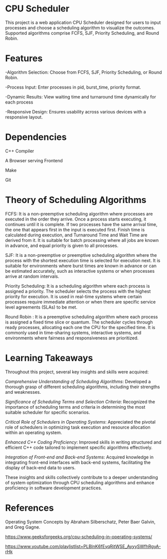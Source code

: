 # CPU Scheduler
This project is a web application CPU Scheduler designed for users to input processes and choose a scheduling algorithm to visualize the outcomes. Supported algorithms comprise FCFS, SJF, Priority Scheduling, and Round Robin.

# Features

-Algorithm Selection: Choose from FCFS, SJF, Priority Scheduling, or Round Robin.

-Process Input: Enter processes in pid, burst_time, priority format.

-Dynamic Results: View waiting time and turnaround time dynamically for each process

-Responsive Design: Ensures usability across various devices with a responsive layout.

# Dependencies
C++ Compiler

A Browser serving Frontend

Make

Git


# Theory of Scheduling Algorithms

FCFS:
It is a non-preemptive scheduling algorithm where processes are executed in the order they arrive. Once a process starts executing, it continues until it is complete. If two processes have the same arrival time, the one that appears first in the input is executed first. Finish time is calculated during execution, and Turnaround Time and Wait Time are derived from it.
It is suitable for batch processing where all jobs are known in advance, and equal priority is given to all processes.

SJF:
It is a non-preemptive or preemptive scheduling algorithm where the process with the shortest execution time is selected for execution next.
It is suitable for environments where burst times are known in advance or can be estimated accurately, such as interactive systems or when processes arrive at random intervals.


Priority Scheduling:
It is a scheduling algorithm where each process is assigned a priority. The scheduler selects the process with the highest priority for execution.
It is used in real-time systems where certain processes require immediate attention or when there are specific service level agreements (SLAs) to be met.

Round Robin	:
It is a preemptive scheduling algorithm where each process is assigned a fixed time slice or quantum. The scheduler cycles through ready processes, allocating each one the CPU for the specified time.
It is commonly used in time-sharing systems, interactive systems, and environments where fairness and responsiveness are prioritized.


# Learning Takeaways

Throughout this project, several key insights and skills were acquired:

*Comprehensive Understanding of Scheduling Algorithms*: Developed a thorough grasp of different scheduling algorithms, including their strengths and weaknesses.

*Significance of Scheduling Terms and Selection Criteria*: Recognized the importance of scheduling terms and criteria in determining the most suitable scheduler for specific scenarios.

*Critical Role of Schedulers in Operating Systems*: Appreciated the pivotal role of schedulers in optimizing task execution and resource allocation within an operating system.

*Enhanced C++ Coding Proficiency*: Improved skills in writing structured and efficient C++ code tailored to implement specific algorithms effectively.

*Integration of Front-end and Back-end Systems*: Acquired knowledge in integrating front-end interfaces with back-end systems, facilitating the display of back-end data to users.

These insights and skills collectively contribute to a deeper understanding of system optimization through CPU scheduling algorithms and enhance proficiency in software development practices.

# References
Operating System Concepts by Abraham Silberschatz, Peter Baer Galvin, and Greg Gagne.

https://www.geeksforgeeks.org/cpu-scheduling-in-operating-systems/

https://www.youtube.com/playlistlist=PLBlnK6fEyqRitWSE_AyyySWfhRgyA-rHk







